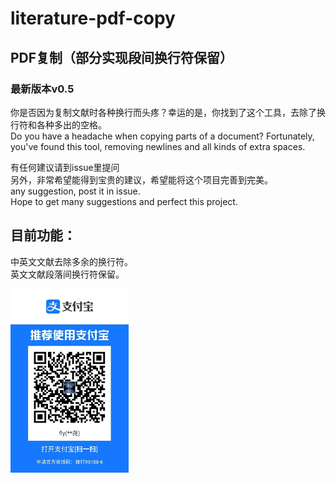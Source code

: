 # literature-pdf-copy 
## PDF复制（部分实现段间换行符保留） 
### 最新版本v0.5
你是否因为复制文献时各种换行而头疼？幸运的是，你找到了这个工具，去除了换行符和各种多出的空格。    
Do you have a headache when copying parts of a document? Fortunately, you've found this tool, removing newlines and all kinds of extra spaces.  

有任何建议请到issue里提问     
另外，非常希望能得到宝贵的建议，希望能将这个项目完善到完美。      
any suggestion, post it in issue.     
Hope to get many suggestions and perfect this project.      
    
## 目前功能：  
中英文文献去除多余的换行符。  
英文文献段落间换行符保留。

<img src="https://github.com/TophTab/literatureorpdf-copy/blob/main/QR%20code.jpg" width = "189" height = "294" alt="" align=center />
